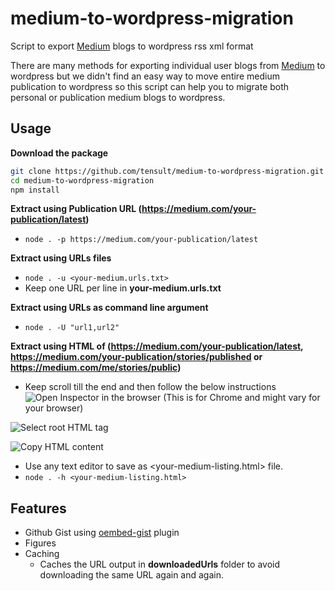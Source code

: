 # medium-to-wordpress-migration
Script to export [Medium](https://www.medium.com) blogs to wordpress rss xml format

There are many methods for exporting individual user blogs from [Medium](https://www.medium.com) to wordpress but we didn't find an easy way to move entire medium publication to wordpress so this script can help you to migrate both personal or publication medium blogs to wordpress. 

## Usage
**Download the package**
```sh
git clone https://github.com/tensult/medium-to-wordpress-migration.git
cd medium-to-wordpress-migration
npm install
```

**Extract using Publication URL (https://medium.com/your-publication/latest)**
* `node . -p https://medium.com/your-publication/latest`

**Extract using URLs files**
* `node . -u <your-medium.urls.txt>`
* Keep one URL per line in **your-medium.urls.txt** 

**Extract using URLs as command line argument**
* `node . -U "url1,url2"`

**Extract using HTML of (https://medium.com/your-publication/latest, https://medium.com/your-publication/stories/published or https://medium.com/me/stories/public)**
* Keep scroll till the end and then follow the below instructions
![Open Inspector in the browser](https://user-images.githubusercontent.com/33080863/65932401-2bbc5400-e42b-11e9-9589-82ca21e4aae0.png) (This is for Chrome and might vary for your browser)

![Select root HTML tag](https://user-images.githubusercontent.com/33080863/65932555-cddc3c00-e42b-11e9-92ed-3b5b61998189.png)

![Copy HTML content](https://user-images.githubusercontent.com/33080863/65932614-0a0f9c80-e42c-11e9-98e3-9c79d3d261c7.png)

* Use any text editor to save as <your-medium-listing.html> file.
* `node . -h <your-medium-listing.html>`

## Features
* Github Gist using [oembed-gist](https://wordpress.org/plugins/oembed-gist/) plugin
* Figures
* Caching 
  * Caches the URL output in **downloadedUrls** folder to avoid downloading the same URL again and again.
  
